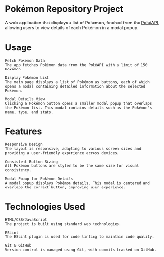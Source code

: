 # Pokémon Repository Project

A web application that displays a list of Pokémon, fetched from the [PokéAPI](https://pokeapi.co/), allowing users to view details of each Pokémon in a modal popup.

# Usage

    Fetch Pokémon Data
    The app fetches Pokémon data from the PokéAPI with a limit of 150 Pokémon.

    Display Pokémon List
    The main page displays a list of Pokémon as buttons, each of which opens a modal containing detailed information about the selected Pokémon.

    Modal Details View
    Clicking a Pokémon button opens a smaller modal popup that overlaps the Pokémon list. This modal contains details such as the Pokémon's name, type, and stats.
    
# Features

    Responsive Design
    The layout is responsive, adapting to various screen sizes and providing a user-friendly experience across devices.

    Consistent Button Sizing
    All Pokémon buttons are styled to be the same size for visual consistency.

    Modal Popup for Pokémon Details
    A modal popup displays Pokémon details. This modal is centered and overlaps the correct button, improving user experience.
    
# Technologies Used

    HTML/CSS/JavaScript
    The project is built using standard web technologies.

    ESLint
    The ESLint plugin is used for code linting to maintain code quality.

    Git & GitHub
    Version control is managed using Git, with commits tracked on GitHub.
